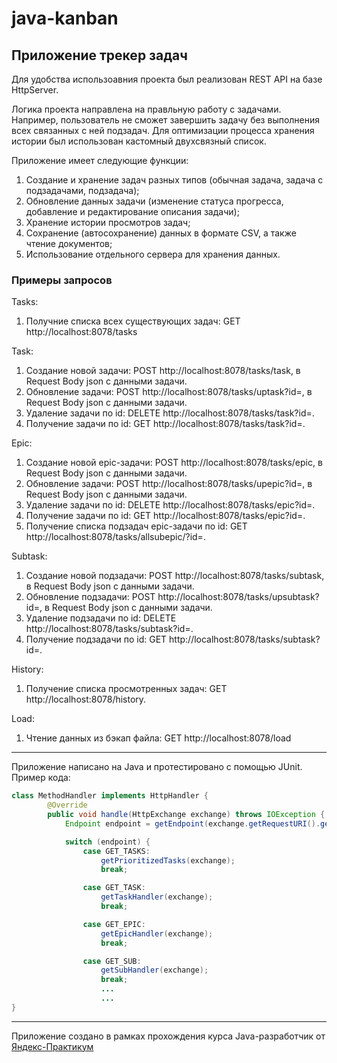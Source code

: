 # java-kanban
## Приложение трекер задач

Для удобства использоавния проекта был реализован REST API на базе HttpServer.

Логика проекта направлена на правльную работу с задачами. 
Например, пользователь не сможет завершить задачу без выполнения всех связанных с ней подзадач.
Для оптимизации процесса хранения истории был использован кастомный двухсвязный список.

Приложение имеет следующие функции:
1. Создание и хранение задач разных типов (обычная задача, задача с подзадачами, подзадача);
2. Обновление данных задачи (изменение статуса прогресса, добавление и редактирование описания задачи);
3. Хранение истории просмотров задач;
4. Сохранение (автосохранение) данных в формате CSV, а также чтение документов;
5. Использование отдельного сервера для хранения данных.

### Примеры запросов
Tasks:
1. Получние списка всех существующих задач: GET http://localhost:8078/tasks

Task:
1. Создание новой задачи: POST http://localhost:8078/tasks/task, в Request Body json с данными задачи.
2. Обновление задачи: POST http://localhost:8078/tasks/uptask?id=, в Request Body json с данными задачи.
3. Удаление задачи по id: DELETE http://localhost:8078/tasks/task?id=.
4. Получение задачи по id: GET http://localhost:8078/tasks/task?id=.

Epic:
1. Создание новой epic-задачи: POST http://localhost:8078/tasks/epic, в Request Body json с данными задачи.
2. Обновление задачи: POST http://localhost:8078/tasks/upepic?id=, в Request Body json с данными задачи.
3. Удаление задачи по id: DELETE http://localhost:8078/tasks/epic?id=.
4. Получение задачи по id: GET http://localhost:8078/tasks/epic?id=.
5. Получение списка подзадач epic-задачи по id: GET http://localhost:8078/tasks/allsubepic/?id=.

Subtask:
1. Создание новой подзадачи: POST http://localhost:8078/tasks/subtask, в Request Body json с данными задачи.
2. Обновление подзадачи: POST http://localhost:8078/tasks/upsubtask?id=, в Request Body json с данными задачи.
3. Удаление подзадачи по id: DELETE http://localhost:8078/tasks/subtask?id=.
4. Получение подзадачи по id: GET http://localhost:8078/tasks/subtask?id=.

History:
1. Получение списка просмотренных задач: GET http://localhost:8078/history.

Load:
1. Чтение данных из бэкап файла: GET http://localhost:8078/load
----
Приложение написано на Java и протестировано с помощью JUnit. Пример кода:
```java
class MethodHandler implements HttpHandler {
        @Override
        public void handle(HttpExchange exchange) throws IOException {
            Endpoint endpoint = getEndpoint(exchange.getRequestURI().getPath(), exchange.getRequestMethod());

            switch (endpoint) {
                case GET_TASKS:
                    getPrioritizedTasks(exchange);
                    break;

                case GET_TASK:
                    getTaskHandler(exchange);
                    break;

                case GET_EPIC:
                    getEpicHandler(exchange);
                    break;

                case GET_SUB:
                    getSubHandler(exchange);
                    break;
                    ...
                    ...
}
```
------
Приложение создано в рамках прохождения курса Java-разработчик от [Яндекс-Практикум](https://practicum.yandex.ru/java-developer/ "Тут учат Java!")

